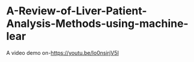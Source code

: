 # A-Review-of-Liver-Patient-Analysis-Methods-using-machine-lear
A video demo on-https://youtu.be/Io0nsirjV5I
